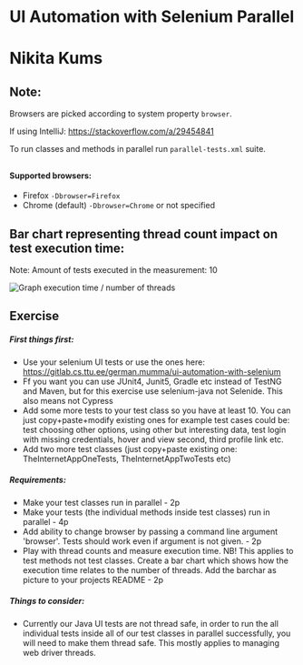 # UI Automation with Selenium Parallel
# Nikita Kums
## Note:
Browsers are picked according to system property ```browser```.

If using IntelliJ:
https://stackoverflow.com/a/29454841

To run classes and methods in parallel run ```parallel-tests.xml``` suite.
## 

#### Supported browsers:
- Firefox ```-Dbrowser=Firefox```
- Chrome (default) ```-Dbrowser=Chrome``` or not specified


## Bar chart representing thread count impact on test execution time:
Note: Amount of tests executed in the measurement: 10

<img src="https://i.imgur.com/es9RpP0.jpg" alt="Graph execution time / number of threads">

## Exercise

##### First things first:
- Use your selenium UI tests or use the ones here: https://gitlab.cs.ttu.ee/german.mumma/ui-automation-with-selenium
- Ff you want you can use JUnit4, Junit5, Gradle etc instead of TestNG and Maven, but for this exercise use selenium-java not Selenide. This also means not Cypress
- Add some more tests to your test class so you have at least 10. You can just copy+paste+modify existing ones for example test cases could be: test choosing other options, using other but interesting data, test login with missing credentials, hover and view second, third profile link etc.
- Add two more test classes (just copy+paste existing one: TheInternetAppOneTests, TheInternetAppTwoTests etc)
##### Requirements:
- Make your test classes run in parallel - 2p
- Make your tests (the individual methods inside test classes) run in parallel - 4p
- Add ability to change browser by passing a command line argument 'browser'. Tests should work even if argument is not given. - 2p
- Play with thread counts and measure execution time. NB! This applies to test methods not test classes. Create a bar chart which shows how the execution time relates to the number of threads. Add the barchar as picture to your projects README - 2p
##### Things to consider:
- Currently our Java UI tests are not thread safe, in order to run the all individual tests inside all of our test classes in parallel successfully, you will need to make them thread safe. This mostly applies to managing web driver threads.